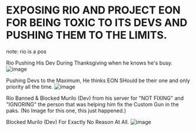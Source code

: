# EXPOSING RIO AND PROJECT EON FOR BEING TOXIC TO ITS DEVS AND PUSHING THEM TO THE LIMITS.
note: rio is a pos

Rio Pushing His Dev During Thanksgiving when he knows he's busy.
![image](https://github.com/user-attachments/assets/4421ffb3-7db4-4dbe-a663-6150bf6ecd24)

Pushing Devs to the Maximum, He thinks EON SHould be their one and only priority all the time.
![image](https://github.com/user-attachments/assets/485f3324-29a3-4bb4-9bfe-817509638074)

Rio Banned & Blocked Murilo (Dev) from his server for "NOT FIXING" and "IGNORING" the person that was helping him fix the Custom Gun in the paks.
(No Image for this one, this just happened.)

Blocked Murilo (Dev) For Exactly No Reason At All.
![image](https://github.com/user-attachments/assets/aaf12eb8-2587-45bb-a8d2-04c4639d07b5)

